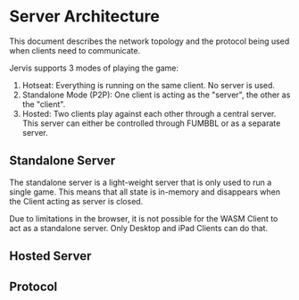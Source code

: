 # Server Architecture 

This document describes the network topology and the protocol being used when
clients need to communicate.

Jervis supports 3 modes of playing the game:

1. Hotseat: Everything is running on the same client. No server is used.
2. Standalone Mode (P2P): One client is acting as the "server", the other as the "client".
3. Hosted: Two clients play against each other through a central server. This server can 
   either be controlled through FUMBBL or as a separate server.


## Standalone Server

The standalone server is a light-weight server that is only used to run a single
game. This means that all state is in-memory and disappears when the Client acting
as server is closed.

Due to limitations in the browser, it is not possible for the WASM Client to 
act as a standalone server. Only Desktop and iPad Clients can do that. 


## Hosted Server

<TODO>


## Protocol

<TODO>







   